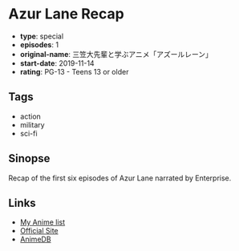 # Azur Lane Recap

-   **type**: special
-   **episodes**: 1
-   **original-name**: 三笠大先輩と学ぶアニメ「アズールレーン」
-   **start-date**: 2019-11-14
-   **rating**: PG-13 - Teens 13 or older

## Tags

-   action
-   military
-   sci-fi

## Sinopse

Recap of the first six episodes of Azur Lane narrated by Enterprise.

## Links

-   [My Anime list](https://myanimelist.net/anime/40712/Azur_Lane_Recap)
-   [Official Site](https://azurlane-anime.jp/news/news_20191104_01.html)
-   [AnimeDB](http://anidb.info/perl-bin/animedb.pl?show=anime&aid=14396)
